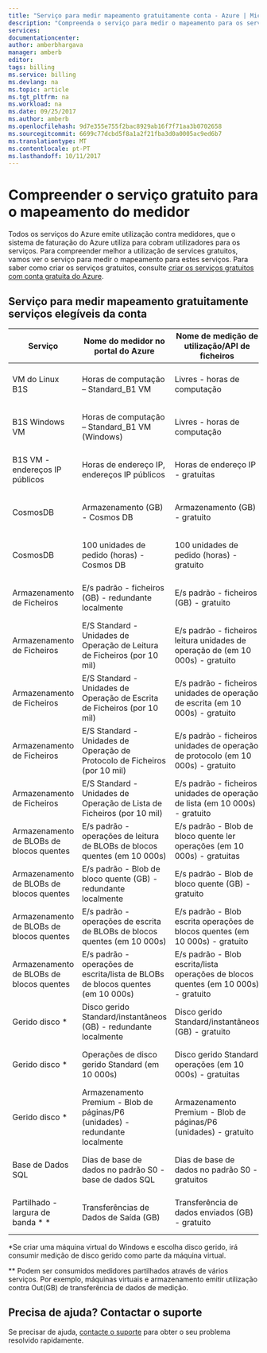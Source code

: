 ```yaml
---
title: "Serviço para medir mapeamento gratuitamente conta - Azure | Microsoft Docs"
description: "Compreenda o serviço para medir o mapeamento para os serviços incluídos em conta gratuita."
services: 
documentationcenter: 
author: amberbhargava
manager: amberb
editor: 
tags: billing
ms.service: billing
ms.devlang: na
ms.topic: article
ms.tgt_pltfrm: na
ms.workload: na
ms.date: 09/25/2017
ms.author: amberb
ms.openlocfilehash: 9d7e355e755f2bac8929ab16f7f71aa3b0702658
ms.sourcegitcommit: 6699c77dcbd5f8a1a2f21fba3d0a0005ac9ed6b7
ms.translationtype: MT
ms.contentlocale: pt-PT
ms.lasthandoff: 10/11/2017
---
```

# <a name="understand-free-service-to-meter-mapping"></a>Compreender o serviço gratuito para o mapeamento do medidor

Todos os serviços do Azure emite utilização contra medidores, que o sistema de faturação do Azure utiliza para cobram utilizadores para os serviços. Para compreender melhor a utilização de services gratuitos, vamos ver o serviço para medir o mapeamento para estes serviços. Para saber como criar os serviços gratuitos, consulte [criar os serviços gratuitos com conta gratuita do Azure](billing-create-free-services-included-free-account.md).

## <a name="service-to-meter-mapping-for-free-account-eligible-services"></a>Serviço para medir mapeamento gratuitamente serviços elegíveis da conta 

|    Serviço   | Nome do medidor no portal do Azure | Nome de medição de utilização/API de ficheiros | ID do Medidor |
| ------------ | -------------------------- | -------------------------| -------- |
| VM do Linux B1S | Horas de computação – Standard_B1 VM | Livres - horas de computação | 8260cba2-4437-47d1-a31e-2561cd370f50
| B1S Windows VM | Horas de computação – Standard_B1 VM (Windows) | Livres - horas de computação | ff3e6fa5-ee46-478e-8d0e-b629f4f8a8ac
| B1S VM - endereços IP públicos  | Horas de endereço IP, endereços IP públicos | Horas de endereço IP - gratuitas | ae56b367-2708-4454-a3d9-2be7b2364ea1
| CosmosDB | Armazenamento (GB) - Cosmos DB | Armazenamento (GB) - gratuito | 59c78b09-08e2-466a-9f3b-57a94c9e2f31
| CosmosDB | 100 unidades de pedido (horas) - Cosmos DB | 100 unidades de pedido (horas) - gratuito | 5d638a6f-e221-41cf-ae3f-0f81d368cef6 
| Armazenamento de Ficheiros | E/s padrão - ficheiros (GB) - redundante localmente | E/s padrão - ficheiros (GB) - gratuito | a7f2aa67-b9a2-4593-a413-6ec86d6c8e5b
| Armazenamento de Ficheiros | E/S Standard - Unidades de Operação de Leitura de Ficheiros (por 10 mil) | E/s padrão - ficheiros leitura unidades de operação de (em 10 000s) - gratuito | 6207404d-3389-4d20-9087-cc078ddc3fd9
| Armazenamento de Ficheiros | E/S Standard - Unidades de Operação de Escrita de Ficheiros (por 10 mil) | E/s padrão - ficheiros unidades de operação de escrita (em 10 000s) - gratuito | 223d8004-d29a-46cf-b4f4-d2d34b12548b
| Armazenamento de Ficheiros | E/S Standard - Unidades de Operação de Protocolo de Ficheiros (por 10 mil) | E/s padrão - ficheiros unidades de operação de protocolo (em 10 000s) - gratuito | a347d8cc-51d1-4a0e-b9eb-76f67566c3f5
| Armazenamento de Ficheiros | E/S Standard - Unidades de Operação de Lista de Ficheiros (por 10 mil) | E/s padrão - ficheiros unidades de operação de lista (em 10 000s) - gratuito | e8ae79ad-c2ab-4d82-b226-dd3c33dfd40c
| Armazenamento de BLOBs de blocos quentes | E/s padrão - operações de leitura de BLOBs de blocos quentes (em 10 000s) | E/s padrão - Blob de bloco quente ler operações (em 10 000s) - gratuitas |fd7cfa1e-026e-4be1-871b-1c2386e8902e
| Armazenamento de BLOBs de blocos quentes | E/s padrão - Blob de bloco quente (GB) - redundante localmente | E/s padrão - Blob de bloco quente (GB) - gratuito | 67a3a3fd-826f-42c1-8843-bffa14f0da13
| Armazenamento de BLOBs de blocos quentes | E/s padrão - operações de escrita de BLOBs de blocos quentes (em 10 000s) | E/s padrão - Blob escrita operações de blocos quentes (em 10 000s) - gratuito | b34bbb76-edce-4c2d-a288-81a2db1fea53
| Armazenamento de BLOBs de blocos quentes  | E/s padrão - operações de escrita/lista de BLOBs de blocos quentes (em 10 000s) | E/s padrão - Blob escrita/lista operações de blocos quentes (em 10 000s) - gratuito | 7e68cf36-1198-4d3b-baa7-86a74c5b3079
| Gerido disco *  | Disco gerido Standard/instantâneos (GB) - redundante localmente | Disco gerido Standard/instantâneos (GB) - gratuito | ad94c237-52a5-4804-ae65-38c5bf85ef42
| Gerido disco *  | Operações de disco gerido Standard (em 10 000s) | Disco gerido Standard operações (em 10 000s) - gratuitas | 82cc6ea4-0abd-43ac-ACC0-ec34edf0f14c
| Gerido disco *  | Armazenamento Premium - Blob de páginas/P6 (unidades) - redundante localmente | Armazenamento Premium - Blob de páginas/P6 (unidades) - gratuito | 2b98c168-27CA-4cc1-b509-e887dec87657
| Base de Dados SQL | Dias de base de dados no padrão S0 - base de dados SQL | Dias de base de dados no padrão S0 - gratuitos | dd6b69d3-9be0-4a91-abff-2c58bbcafd1d
| Partilhado - largura de banda * * | Transferências de Dados de Saída (GB) | Transferência de dados enviados (GB) - gratuito | 0fc067a1-65d2-46da-b24b-7a9cbe2c69bd

\*Se criar uma máquina virtual do Windows e escolha disco gerido, irá consumir medição de disco gerido como parte da máquina virtual.

\** Podem ser consumidos medidores partilhados através de vários serviços. Por exemplo, máquinas virtuais e armazenamento emitir utilização contra Out(GB) de transferência de dados de medição.





## <a name="need-help-contact-support"></a>Precisa de ajuda? Contactar o suporte

Se precisar de ajuda, [contacte o suporte](https://portal.azure.com/?#blade/Microsoft_Azure_Support/HelpAndSupportBlade) para obter o seu problema resolvido rapidamente.
